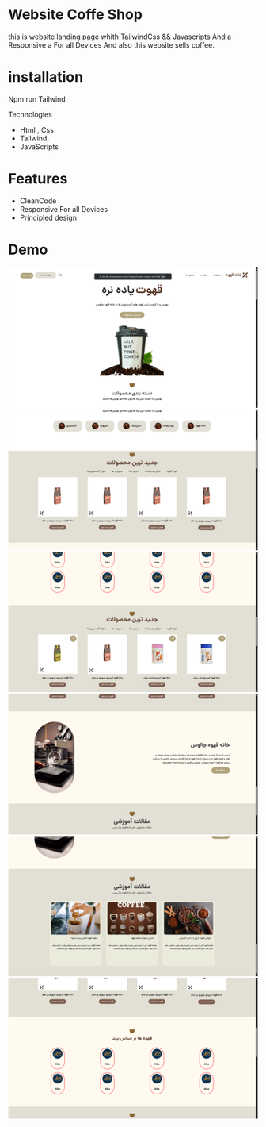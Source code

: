 # Website  Coffe Shop
this is website landing page whith TailwindCss && Javascripts And a Responsive a For all Devices And also this website sells coffee. 

# installation 
Npm run Tailwind 

Technologies
- Html  , Css
- Tailwind,
- JavaScripts
# Features
- CleanCode
- Responsive For all Devices
- Principled design

# Demo
<img src="./public/imges/Demo/Screenshot (153).png">
<img src="./public/imges/Demo/Screenshot (154).png">
<img src="./public/imges/Demo/Screenshot (155).png">
<img src="./public/imges/Demo/Screenshot (156).png">
<img src="./public/imges/Demo/Screenshot (157).png">
<img src="./public/imges/Demo/Screenshot (159).png">
